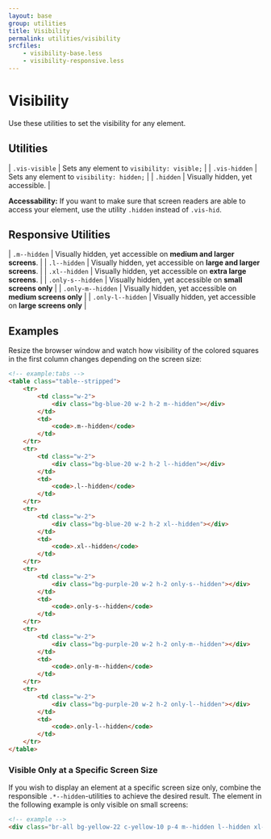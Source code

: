 ```yaml
---
layout: base
group: utilities
title: Visibility
permalink: utilities/visibility
srcfiles:
    - visibility-base.less
    - visibility-responsive.less
---
```


# Visibility

<p class="intro">Use these utilities to set the visibility for any element.</p>

## Utilities

| `.vis-visible` | Sets any element to `visibility: visible;` |
| `.vis-hidden`  | Sets any element to `visibility: hidden;`  |
| `.hidden`      | Visually hidden, yet accessible.           |

<p class="hint hint--negative"><b>Accessability:</b> If you want to make sure that screen readers are able to access your element, use the utility <code>.hidden</code> instead of <code>.vis-hid</code>.</p>

## Responsive Utilities

| `.m--hidden`      | Visually hidden, yet accessible on **medium and larger screens**. |
| `.l--hidden`      | Visually hidden, yet accessible on **large and larger screens**.  |
| `.xl--hidden`     | Visually hidden, yet accessible on **extra large screens**.       |
| `.only-s--hidden` | Visually hidden, yet accessible on **small screens only**         |
| `.only-m--hidden` | Visually hidden, yet accessible on **medium screens only**        |
| `.only-l--hidden` | Visually hidden, yet accessible on **large screens only**         |

## Examples

Resize the browser window and watch how visibility of the colored squares in the first column changes depending on the screen size:

```html
<!-- example:tabs -->
<table class="table--stripped">
    <tr>
        <td class="w-2">
            <div class="bg-blue-20 w-2 h-2 m--hidden"></div>
        </td>
        <td>
            <code>.m--hidden</code>
        </td>
    </tr>
    <tr>
        <td class="w-2">
            <div class="bg-blue-20 w-2 h-2 l--hidden"></div>
        </td>
        <td>
            <code>.l--hidden</code>
        </td>
    </tr>
    <tr>
        <td class="w-2">
            <div class="bg-blue-20 w-2 h-2 xl--hidden"></div>
        </td>
        <td>
            <code>.xl--hidden</code>
        </td>
    </tr>
    <tr>
        <td class="w-2">
            <div class="bg-purple-20 w-2 h-2 only-s--hidden"></div>
        </td>
        <td>
            <code>.only-s--hidden</code>
        </td>
    </tr>
    <tr>
        <td class="w-2">
            <div class="bg-purple-20 w-2 h-2 only-m--hidden"></div>
        </td>
        <td>
            <code>.only-m--hidden</code>
        </td>
    </tr>
    <tr>
        <td class="w-2">
            <div class="bg-purple-20 w-2 h-2 only-l--hidden"></div>
        </td>
        <td>
            <code>.only-l--hidden</code>
        </td>
    </tr>
</table>
```

### Visible Only at a Specific Screen Size

If you wish to display an element at a specific screen size only, combine the responsible `.*--hidden`-utilities to achieve the desired result. The element in the following example is only visible on small screens:

```html
<!-- example -->
<div class="br-all bg-yellow-22 c-yellow-10 p-4 m--hidden l--hidden xl--hidden">visible <b>only on small</b> screens</div>
```
